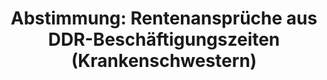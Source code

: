 ---
abstimmung:
  abstimmung: 2
  bundestagssitzung: 212
  legislaturperiode: 18
categories:
- Arbeit
- Soziales
- Rente
data:
- title: Abstimmungsergebnis 20170119_2-data.pdf
  url: /res/abstimmungsliste/20170119_2-data.pdf
- title: Abstimmungsergebnis 20170119_2_xls-data.csv
  url: /res/abstimmungsliste/analyses/20170119_2_xls-data.csv
documents:
- local: /res/abstimmungsdaten/018-212-02/1808612.pdf
  title: Drucksache 18/08612.pdf
  url: http://dip21.bundestag.de/dip21/btd/18/086/1808612.pdf
- local: /res/abstimmungsdaten/018-212-02/1810779.pdf
  title: Drucksache 18/10779.pdf
  url: http://dip21.bundestag.de/dip21/btd/18/107/1810779.pdf
ergebnis:
  cdu/csu:
    enthaltung: 0
    gesamt: 309
    ja: 277
    nein: 0
    nichtabgegeben: 32
    ungueltig: 0
  die.linke:
    enthaltung: 0
    gesamt: 64
    ja: 0
    nein: 52
    nichtabgegeben: 12
    ungueltig: 0
  file: 20170119_2_xls-data.csv
  fraktionslos:
    enthaltung: 0
    gesamt: 1
    ja: 0
    nein: 0
    nichtabgegeben: 1
    ungueltig: 0
  gruenen:
    enthaltung: 0
    gesamt: 63
    ja: 54
    nein: 1
    nichtabgegeben: 8
    ungueltig: 0
  spd:
    enthaltung: 0
    gesamt: 193
    ja: 167
    nein: 0
    nichtabgegeben: 26
    ungueltig: 0
layout: abstimmung
links:
- title: https://www.bundestag.de/parlament/plenum/abstimmung/abstimmung?id=451
  url: https://www.bundestag.de/parlament/plenum/abstimmung/abstimmung?id=451
preview: "Deutscher Bundestag\n\n212. Sitzung des Deutschen Bundestages\nam Donnerstag,\
  \ 19. Januar 2017\n\nEndg\xFCltiges Ergebnis der Namentlichen Abstimmung Nr. 2\n\
  \nBeschlussempfehlung des Ausschusses f\xFCr Arbeit und Soziales (11. Ausschuss)\n\
  zu dem Antrag der Abgeordneten Roland Claus, Matthias W. Birkwald, Caren Lay, weiterer\n\
  Abgeordneter und der Fraktion DIE LINKE.\nKeine Altersarmut von Ost-Krankenschwestern\
  \ - Gerechte Renten f\xFCr Besch\xE4ftigte im DDRGesundheits- und Sozialwesen schaffen\n\
  - 18/8612 und 18/10779 -\n\nAbgegebene Stimmen insgesamt:\n\n551\n\nNicht abgegebene\
  \ Stimmen:\nJa-Stimmen:\n\n79\n498\n\nNein-Stimmen:\n\n53\n\nEnthaltungen:\n\n0\n\
  \nUng\xFCltige:\n\n0\n\nBerlin, den 19.01.2017\n\nBeginn: 15:59\nEnde: 16:02\n"
tags:
- Krankenschwester
- Krankenhaus
- Ost-West
- Rente
title: "Abstimmung: Rentenanspr\xFCche aus DDR-Besch\xE4ftigungszeiten (Krankenschwestern)"
---